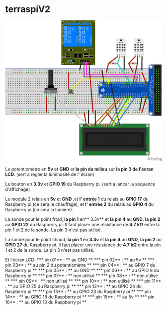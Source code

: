 # terraspiV2

![schéma](schema.png "schéma")

Le potentiomètre en **5v** et **GND** et **la pin du milieu** sur **la pin 3 de l'écran LCD**. (sert a régler la luminosité de l' écran)

Le bouton en **3.3v** et **GPIO 19** du Raspberry pi. (sert a lancer la séquence d'affichage)

Le module 2 relais en **5v** et **GND** ,et **l' entrée 1** du relais au **GPIO 17** du Raspberry pi (ce sera le chauffage), et **l' entrée 2** du relais au **GPIO 4** du Raspberry pi (ce sera la lumière).

La sonde pour le point froid, **la pin 1** en** 3.3v** et **la pin 4** au **GND**, **la pin 2** au **GPIO 22** du Raspberry pi.
Il faut placer une résistance de **4.7 kΩ** entre la pin 1 et 2 de la sonde. La pin 3 n'est pas utilisé.

La sonde pour le point chaud, **la pin 1** en **3.3v** et **la pin 4** au **GND**, **la pin 2** au **GPIO 27** du Raspberry pi.
Il faut placer une résistance de **4.7 kΩ** entre la pin 1 et 2 de la sonde. La pin 3 n'est pas utilisé.

Et l'écran LCD:
 *** pin 01** : ** au GND **
 *** pin 02** : ** au 5v **
 *** pin 03** : ** au pin 2 du potentiomètre **
 *** pin 04** : ** au GPIO 7 du Raspberry pi **
 *** pin 05** : ** au GND **
 *** pin 06** : ** au GPIO 8 du Raspberry pi **
 *** pin 07** : ** non utilisé **
 *** pin 08** : ** non utilisé **
 *** pin 09** : ** non utilisé **
 *** pin 10** : ** non utilisé **
 *** pin 11** : ** au GPIO 25 du Raspberry pi **
 *** pin 12** : ** au GPIO 24 du Raspberry pi **
 *** pin 13** : ** au GPIO 23 du Raspberry pi **
 *** pin 14** : ** au GPIO 18 du Raspberry pi **
 *** pin 15** : ** au 5v **
 *** pin 16** : ** au GPIO 13 du Raspberry pi **
